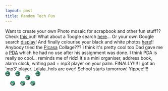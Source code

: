 ```yaml
---
layout: post
title: Random Tech Fun
---
```


Want to create your own Photo mosaic for scrapbook and other fun stuff?? Check [this ](http://flagrantdisregard.com/flickr/)out! What about a Toogle search [here](http://c6.org/toogle/index.php)... Or your own Google search [display](http://www.logogle.com/)! And finally colourise your black and white photos [here](http://www.recolored.com/)!! Anybody tried the [Picasa](http://www.google.com/downloads/) Collage??? I think it's pretty cool too Dad gave me a [PDA](http://www.mobiletechreview.com/feature/sony_TJ25.htm) which he had no use after his assignment was done. I think PDA is really so cool... reminds me of ridz! It's a mini organiser, address book, alarm clock, writing pad + mp3 player on your palm. FINALLY!!!! I got an 'mp3' player. Lalala..hols are over! School starts tomorrow! Yippee!!!! ![](/img/071.gif)
